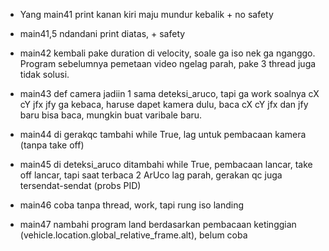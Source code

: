 - Yang main41 print kanan kiri maju mundur kebalik + no safety
  
- main41,5 ndandani print diatas, + safety
  
- main42 kembali pake duration di velocity, soale ga iso nek ga nganggo. Program sebelumnya pemetaan video ngelag parah, pake 3 thread juga tidak solusi.

- main43 def camera jadiin 1 sama deteksi_aruco, tapi ga work soalnya cX cY jfx jfy ga kebaca, haruse dapet kamera dulu, baca cX cY jfx dan jfy baru bisa baca, mungkin buat varibale baru.

- main44 di gerakqc tambahi while True, lag untuk pembacaan kamera (tanpa take off)

- main45 di deteksi_aruco ditambahi while True, pembacaan lancar, take off lancar, tapi saat terbaca 2 ArUco lag parah, gerakan qc juga tersendat-sendat (probs PID)

- main46 coba tanpa thread, work, tapi rung iso landing

- main47 nambahi program land berdasarkan pembacaan ketinggian (vehicle.location.global_relative_frame.alt), belum coba
